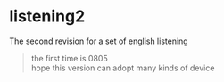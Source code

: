 # listening2
The second revision for a set of english listening
> the first time is 0805<br/>
hope this version can adopt many kinds of device
